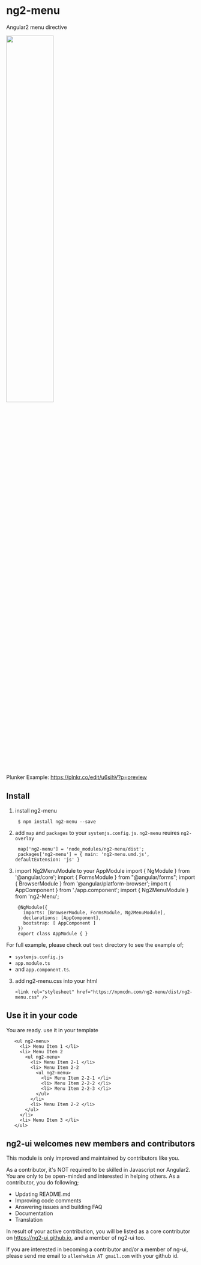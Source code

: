 # ng2-menu
Angular2 menu directive

<a href="https://ng2-ui.github.io/#/menu">
  <img src="http://i.imgur.com/w6yJBua.png" width="50% border="1" />
</a>

Plunker Example: https://plnkr.co/edit/u6sihV?p=preview

## Install

1. install ng2-menu

        $ npm install ng2-menu --save

2. add `map` and `packages` to your `systemjs.config.js`. `ng2-menu` reuires `ng2-overlay`

        map['ng2-menu'] = 'node_modules/ng2-menu/dist';
        packages['ng2-menu'] = { main: 'ng2-menu.umd.js', defaultExtension: 'js' }

3. import Ng2MenuModule to your AppModule
        import { NgModule } from '@angular/core';
        import { FormsModule } from "@angular/forms";
        import { BrowserModule  } from '@angular/platform-browser';
        import { AppComponent } from './app.component';
        import { Ng2MenuModule } from 'ng2-Menu';
        
        @NgModule({
          imports: [BrowserModule, FormsModule, Ng2MenuModule],
          declarations: [AppComponent],
          bootstrap: [ AppComponent ]
        })
        export class AppModule { }

For full example, please check out `test` directory to see the example of;

  - `systemjs.config.js`
  - `app.module.ts`
  -  and `app.component.ts`.

3.  add ng2-menu.css into your html

        <link rel="stylesheet" href="https://npmcdn.com/ng2-menu/dist/ng2-menu.css" />

## Use it in your code
 You are ready. use it in your template

       <ul ng2-menu>
         <li> Menu Item 1 </li>
         <li> Menu Item 2
           <ul ng2-menu>
             <li> Menu Item 2-1 </li>
             <li> Menu Item 2-2 
               <ul ng2-menu>
                 <li> Menu Item 2-2-1 </li>
                 <li> Menu Item 2-2-2 </li>
                 <li> Menu Item 2-2-3 </li>
               </ul>
             </li>
             <li> Menu Item 2-2 </li>
           </ul>
         </li>
         <li> Menu Item 3 </li>
       </ul>

## **ng2-ui** welcomes new members and contributors

This module is only improved and maintained by contributors like you.

As a contributor, it's NOT required to be skilled in Javascript nor Angular2. 
You are only to be open-minded and interested in helping others.
As a contributor, you do following;

  * Updating README.md
  * Improving code comments
  * Answering issues and building FAQ
  * Documentation
  * Translation

In result of your active contribution, you will be listed as a core contributor
on https://ng2-ui.github.io, and a member of ng2-ui too.

If you are interested in becoming a contributor and/or a member of ng-ui,
please send me email to `allenhwkim AT gmail.com` with your github id. 

